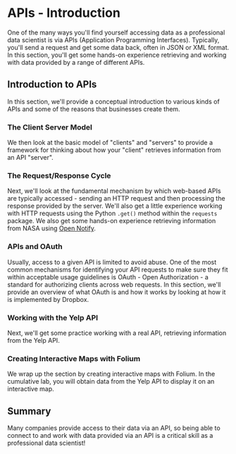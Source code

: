 # APIs - Introduction

One of the many ways you'll find yourself accessing data as a professional data scientist is via APIs (Application Programming Interfaces). Typically, you'll send a request and get some data back, often in JSON or XML format. In this section, you'll get some hands-on experience retrieving and working with data provided by a range of different APIs.

## Introduction to APIs

In this section, we'll provide a conceptual introduction to various kinds of APIs and some of the reasons that businesses create them. 

### The Client Server Model 

We then look at the basic model of "clients" and "servers" to provide a framework for thinking about how your "client" retrieves information from an API "server". 

### The Request/Response Cycle 

Next, we'll look at the fundamental mechanism by which web-based APIs are typically accessed - sending an HTTP request and then processing the response provided by the server. We'll also get a little experience working with HTTP requests using the Python `.get()` method within the `requests` package. We also get some hands-on experience retrieving information from NASA using [Open Notify](http://open-notify.org/).

### APIs and OAuth

Usually, access to a given API is limited to avoid abuse. One of the most common mechanisms for identifying your API requests to make sure they fit within acceptable usage guidelines is OAuth - Open Authorization - a standard for authorizing clients across web requests. In this section, we'll provide an overview of what OAuth is and how it works by looking at how it is implemented by Dropbox. 

### Working with the Yelp API

Next, we'll get some practice working with a real API, retrieving information from the Yelp API. 

### Creating Interactive Maps with Folium 

We wrap up the section by creating interactive maps with Folium. In the cumulative lab, you will obtain data from the Yelp API to display it on an interactive map.

## Summary

Many companies provide access to their data via an API, so being able to connect to and work with data provided via an API is a critical skill as a professional data scientist!
